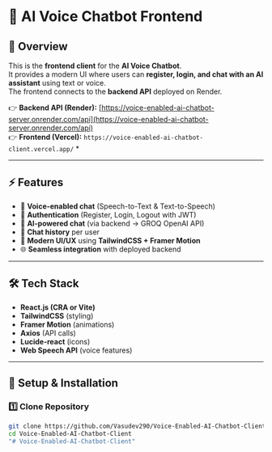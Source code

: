 # 🎨 AI Voice Chatbot Frontend

## 📌 Overview
This is the **frontend client** for the **AI Voice Chatbot**.  
It provides a modern UI where users can **register, login, and chat with an AI assistant** using text or voice.  
The frontend connects to the **backend API** deployed on Render.

👉 **Backend API (Render):** [https://voice-enabled-ai-chatbot-server.onrender.com/api](https://voice-enabled-ai-chatbot-server.onrender.com/api)  
👉 **Frontend (Vercel):** `https://voice-enabled-ai-chatbot-client.vercel.app/` *

---

## ⚡ Features
- 🎤 **Voice-enabled chat** (Speech-to-Text & Text-to-Speech)  
- 🔐 **Authentication** (Register, Login, Logout with JWT)  
- 💬 **AI-powered chat** (via backend → GROQ OpenAI API)  
- 📜 **Chat history** per user  
- 🎨 **Modern UI/UX** using **TailwindCSS + Framer Motion**  
- 🌐 **Seamless integration** with deployed backend  

---

## 🛠️ Tech Stack
- **React.js (CRA or Vite)**  
- **TailwindCSS** (styling)  
- **Framer Motion** (animations)  
- **Axios** (API calls)  
- **Lucide-react** (icons)  
- **Web Speech API** (voice features)  

---

## 🚀 Setup & Installation

### 1️⃣ Clone Repository
```bash
git clone https://github.com/Vasudev290/Voice-Enabled-AI-Chatbot-Client.git
cd Voice-Enabled-AI-Chatbot-Client
"# Voice-Enabled-AI-Chatbot-Client" 
